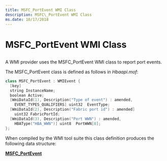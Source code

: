 ```yaml
---
title: MSFC_PortEvent WMI Class
description: MSFC\_PortEvent WMI Class
ms.date: 10/17/2018
---
```


# MSFC\_PortEvent WMI Class


## <span id="ddk_msfc_portevent_wmi_class_kr"></span><span id="DDK_MSFC_PORTEVENT_WMI_CLASS_KR"></span>


A WMI provider uses the MSFC\_PortEvent WMI class to report port events.

The MSFC\_PortEvent class is defined as follows in *Hbaapi.mof*:

```cpp
class MSFC_PortEvent : WMIEvent {
  [key] 
  string InstanceName;
  boolean Active;
  [WmiDataId(1), Description("Type of event") : amended,
    EVENT_TYPES_QUALIFIERS] uint32  EventType;
  [WmiDataId(2), Description("Fabric port id") : amended]
    uint32 FabricPortId;
  [WmiDataId(3), Description("Port WWN") : amended,
    HBAType("HBA_WWN")] uint8  PortWWN[8];
};
```

When compiled by the WMI tool suite this class definition produces the following data structure:

[**MSFC\_PortEvent**](/windows-hardware/drivers/ddi/hbapiwmi/ns-hbapiwmi-_msfc_portevent)

 

